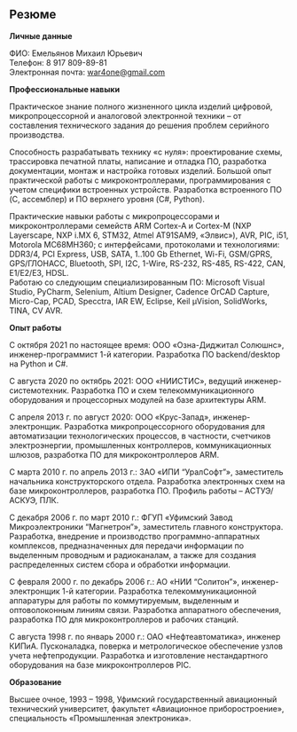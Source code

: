## Резюме

**Личные данные**  

ФИО: Емельянов Михаил Юрьевич  
Телефон: 8 917 809-89-81  
Электронная почта: war4one@gmail.com  

**Профессиональные навыки**  

Практическое знание полного жизненного цикла изделий цифровой, микропроцессорной и аналоговой электронной техники – от составления технического задания до решения проблем серийного производства.

Способность разрабатывать технику «с нуля»: проектирование схемы, трассировка печатной платы, написание и отладка ПО, разработка документации, монтаж и настройка готовых изделий. Большой опыт практической работы с микроконтроллерами, программирования с учетом специфики встроенных устройств. Разработка встроенного ПО (C, ассемблер) и ПО верхнего уровня (C#, Python).

Практические навыки работы с микропроцессорами и микроконтроллерами семейств ARM Cortex-A и Cortex-M (NXP Layerscape, NXP i.MX 6, STM32, Atmel AT91SAM9, «Элвис»), AVR, PIC, i51, Motorola MC68MH360; с интерфейсами, протоколами и технологиями: DDR3/4, PCI Express, USB, SATA, 1..100 Gb Ethernet, Wi-Fi, GSM/GPRS, GPS/ГЛОНАСС, Bluetooth, SPI, I2C, 1-Wire, RS-232, RS-485, RS-422, CAN, E1/E2/E3, HDSL.  
Работаю со следующим специализированным ПО: Microsoft Visual Studio, PyCharm, Selenium, Altium Designer, Cadence OrCAD Capture, Micro-Cap, PCAD, Specctra, IAR EW, Eclipse, Keil µVision, SolidWorks, TINA, CV AVR.

**Опыт работы**  

С октября 2021 по настоящее время: ООО «Озна-Диджитал Солюшнс», инженер-программист 1-й категории. Разработка ПО backend/desktop на Python и C#.

С августа 2020 по октябрь 2021: ООО «НИИСТИС», ведущий инженер-системотехник. Разработка ПО и схем телекоммуникационного оборудования и процессорных модулей на базе архитектуры ARM.

С апреля 2013 г. по август 2020: ООО «Крус-Запад», инженер-электронщик. Разработка микропроцессорного оборудования для автоматизации технологических процессов, в частности, счетчиков электроэнергии, промышленных контроллеров, коммуникационных шлюзов, разработка ПО для микроконтроллеров ARM.

С марта 2010 г. по апрель 2013 г.: ЗАО «ИПИ “УралСофт”», заместитель начальника конструкторского отдела. Разработка электронных схем на базе микроконтроллеров, разработка ПО. Профиль работы – АСТУЭ/АСКУЭ, ПЛК.

С декабря 2006 г. по март 2010 г.: ФГУП «Уфимский Завод Микроэлектроники “Магнетрон”», заместитель главного конструктора. Разработка, внедрение и производство программно-аппаратных комплексов, предназначенных для передачи информации по выделенным проводным и радиоканалам, а также для создания распределенных систем сбора и обработки информации.

С февраля 2000 г. по декабрь 2006 г.: АО «НИИ “Солитон”», инженер-электронщик 1-й категории. Разработка телекоммуникационной аппаратуры для работы по коммутируемым, выделенным и оптоволоконным линиям связи. Разработка аппаратного обеспечения, разработка ПО для микроконтроллеров и рабочих станций.

С августа 1998 г. по январь 2000 г.: ОАО «Нефтеавтоматика», инженер КИПиА. Пусконаладка, поверка и метрологическое обеспечение узлов учета нефтепродукции. Разработка и изготовление нестандартного оборудования на базе микроконтроллеров PIC.

**Образование**  

Высшее очное, 1993 – 1998, Уфимский государственный авиационный технический университет, факультет «Авиационное приборостроение», специальность «Промышленная электроника».
